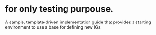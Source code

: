 # for only testing purpouse.
A sample, template-driven implementation guide that provides a starting environment to use a base for defining new IGs
